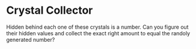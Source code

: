 # Crystal Collector

Hidden behind each one of these crystals is a number. Can you figure out their hidden values and collect the exact right amount to equal the randoly generated number?

